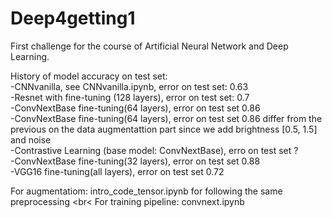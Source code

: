 # Deep4getting1
First challenge for the course of Artificial Neural Network and Deep Learning.

History of model accuracy on test set:
<br>
-CNNvanilla, see CNNvanilla.ipynb, error on test set: 0.63
<br>
-Resnet with fine-tuning (128 layers), error on test set: 0.7
<br>
-ConvNextBase fine-tuning(64 layers), error on test set 0.86
<br>
-ConvNextBase fine-tuning(64 layers), error on test set 0.86 differ from the previous on the data augmentattion part since we add brightness [0.5, 1.5] and noise
<br>
-Contrastive Learning (base model: ConvNextBase), erro on test set ?
<br>
-ConvNextBase fine-tuning(32 layers), error on test set 0.88
<br>
-VGG16 fine-tuning(all layers), error on test set 0.72
<br>


For augmentatiom: intro_code_tensor.ipynb for following the same preprocessing
<br<
For training pipeline: convnext.ipynb

